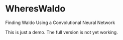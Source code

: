 # WheresWaldo
Finding Waldo Using a Convolutional Neural Network

This is just a demo. The full version is not yet working.
